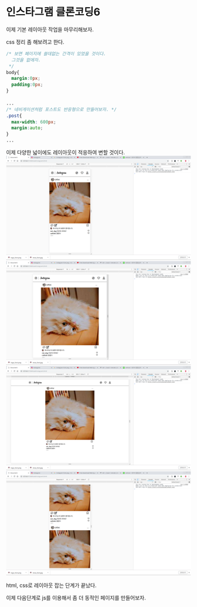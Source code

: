 # 인스타그램 클론코딩6

이제 기본 레이아웃 작업을 마무리해보자.

css 정리 좀 해보려고 한다.

```css
/* 보면 페이지에 쓸데없는 간격이 있었을 것이다.
  그것을 없에자.
 */
body{
  margin:0px;
  padding:0px;
}

...
/* 네비게이션처럼 포스트도 반응형으로 만들어보자. */
.post{
  max-width: 600px;
  margin:auto;
}
...
```

이제 다양한 넓이에도 레이아웃이 적응하여 변할 것이다.
![6-1](study/6-1.png)
![6-2](study/6-2.png)
![6-3](study/6-3.png)
![6-4](study/6-4.png)

html, css로 레이아웃 잡는 단계가 끝났다.  

이제 다음단계로 js를 이용해서 좀 더 동적인 페이지를 만들어보자.